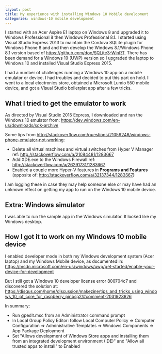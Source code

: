 ```yaml
---
layout: post
title: My experience with installing Windows 10 Mobile development
categories: windows-10 mobile development
---
```


I started with an Acer Aspire E1 laptop on Windows 8 and upgraded it to Windows Professional 8 then Windows Professional 8.1. I started using Visual Studio Express 2013 to maintain the Cordova SQLite plugin for Windows Phone 8 and and then develop the Windows 8.1/Windows Phone 8.1 version based of <https://github.com/doo/SQLite3-WinRT>. There has been demand for a Windows 10 (UWP) version so I upgraded the laptop to Windows 10 and installed Visual Studio Express 2015.

I had a number of challenges running a Windows 10 app on a mobile emulator or device. I had troubles and decided to put this part on hold. I went to a local electronics store, obtained a Microsoft Lumio 550 mobile device, and got a Visual Studio boilerplat app after a few tricks.

## What I tried to get the emulator to work

As directed by Visual Studio 2015 Express, I downloaded and ran the Windows 10 emulator from: <https://dev.windows.com/en-us/downloads/sdk-archive>

Some tips from <http://stackoverflow.com/questions/21059248/windows-phone-emulator-not-working>:

- Delete all virtual machines and virtual switches from Hyper V Manager ref: <http://stackoverflow.com/a/21084481/1283667>
- Add XDE.exe to the Windows Firewall ref: <http://stackoverflow.com/a/26291731/1283667>
- Enabled a couple more Hyper-V features in **Programs and Features** (opposite of: <http://stackoverflow.com/a/32137344/1283667>)

I am logging these in case they may help someone else or may have had an unknown effect on getting my app to run on the Windows 10 mobile device.

## Extra: Windows simulator

I was able to run the sample app in the Windows simulator. It looked like my Windows desktop.

## How I got it to work on my Windows 10 mobile device

I enabled developer mode in both my Windows development system (Acer laptop) and my Windows Mobile device, as documented in: <https://msdn.microsoft.com/en-us/windows/uwp/get-started/enable-your-device-for-development>

But I still got a Windows 10 developer license error 800704c7 and discovered the solution at: <https://disqus.com/home/discussion/makezine/tips_and_tricks_using_windows_10_iot_core_for_raspberry_pinbsp2/#comment-2031923826>

In summary:

- Run gpedit.msc from an Administrator command prompt
- In Local Group Policy Editor: follow Local Computer Policy => Computer Configuration => Administrative Templates => Windows Components => App Package Deployment
- Set "Allows development of Windows Store apps and installing them from an integrated development environment (IDE)" and "Allow all trusted apps to install" to Enabled
